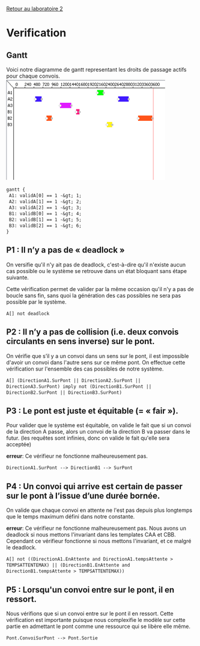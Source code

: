 [Retour au laboratoire 2](../TP2/)

# Verification

## Gantt

Voici notre diagramme de gantt representant les droits de passage actifs pour chaque convois.
![Gantt](images/gantt.PNG)

```
gantt {
 A1: validA[0] == 1 -&gt; 1;
 A2: validA[1] == 1 -&gt; 2;
 A3: validA[2] == 1 -&gt; 3;
 B1: validB[0] == 1 -&gt; 4;
 B2: validB[1] == 1 -&gt; 5;
 B3: validB[2] == 1 -&gt; 6;
}
```
## P1 : Il n’y a pas de « deadlock »

On versifie qu'il n'y ait pas de deadlock, c'est-à-dire qu'il n'existe aucun cas possible ou le système se retrouve dans un état bloquant sans étape suivante.

Cette vérification permet de valider par la même occasion qu'il n'y a pas de boucle sans fin, sans quoi la génération des cas possibles ne sera pas possible par le système.

```
A[] not deadlock
```

## P2 : Il n’y a pas de collision (i.e. deux convois circulants en sens inverse) sur le pont.

On vérifie que s’il y a un convoi dans un sens sur le pont, il est impossible d'avoir un convoi dans l'autre sens sur ce même pont. On effectue cette vérification sur l'ensemble des cas possibles de notre système.

```
A[] (DirectionA1.SurPont || DirectionA2.SurPont || DirectionA3.SurPont) imply not (DirectionB1.SurPont || DirectionB2.SurPont || DirectionB3.SurPont)
```

## P3 : Le pont est juste et équitable (= « fair »).

Pour valider que le système est équitable, on valide le fait que si un convoi de la direction A passe, alors un convoi de la direction B va passer dans le futur. (les requêtes sont infinies, donc on valide le fait qu'elle sera acceptée)

**erreur**: Ce vérifieur ne fonctionne malheureusement pas.

```
DirectionA1.SurPont --> DirectionB1 --> SurPont
```

## P4 : Un convoi qui arrive est certain de passer sur le pont à l’issue d’une durée bornée.

On valide que chaque convoi en attente ne l'est pas depuis plus longtemps que le temps maximum défini dans notre constante.

**erreur**: Ce vérifieur ne fonctionne malheureusement pas. Nous avons un deadlock si nous mettons l'invariant dans les templates CAA et CBB. Cependant ce vérifieur fonctionne si nous mettons l'invariant, et ce malgré le deadlock.

```
A[] not ((DirectionA1.EnAttente and DirectionA1.tempsAttente > TEMPSATTENTEMAX) || (DirectionB1.EnAttente and DirectionB1.tempsAttente > TEMPSATTENTEMAX))
```

## P5 : Lorsqu'un convoi entre sur le pont, il en ressort.

Nous vérifions que si un convoi entre sur le pont il en ressort. Cette vérification est importante puisque nous complexifie le modèle sur cette partie en admettant le pont comme une ressource qui se libère elle même.

```
Pont.ConvoiSurPont --> Pont.Sortie
```

